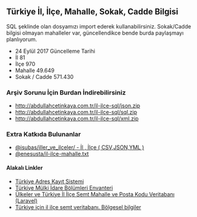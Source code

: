 ## Türkiye İl, İlçe, Mahalle, Sokak, Cadde Bilgisi
SQL şeklinde olan dosyamızı import ederek kullanabilirsiniz. Sokak/Cadde bilgisi olmayan mahalleler var, güncellendikce bende burda paylaşmayı planlıyorum.

- 24 Eylül 2017 Güncelleme Tarihi
- İl 81
- İlçe 970
- Mahalle 49.649 
- Sokak / Cadde 571.430

### Arşiv Sorunu İçin Burdan İndirebilirsiniz
- http://abdullahcetinkaya.com.tr/il-ilce-sql/json.zip
- http://abdullahcetinkaya.com.tr/il-ilce-sql/sql.zip
- http://abdullahcetinkaya.com.tr/il-ilce-sql/xml.zip

### Extra Katkıda Bulunanlar
- [@isubas/iller_ve_ilceler/ - İl , İlçe ( CSV,JSON,YML ) ](https://github.com/isubas/iller_ve_ilceler/)
- [@enesusta/il-ilce-mahalle.txt](https://github.com/enesusta/il-ilce-mahalle-txt)



#### Alakalı Linkler

- [Türkiye Adres Kayıt Sistemi](https://adres.nvi.gov.tr/Home)
- [Türkiye Mülki İdare Bölümleri Envanteri ](https://www.e-icisleri.gov.tr/Anasayfa/MulkiIdariBolumleri.aspx)
- [Ülkeler ve Türkiye İl İlçe Semt Mahalle ve Posta Kodu Veritabanı (Laravel) ](https://github.com/epigra/tr-geozones)
- [Türkiye için il ilçe semt veritabanı. Bölgesel bilgiler](https://github.com/melihkorkmaz/il-ilce-mahalle-geolocation-rest-api)
